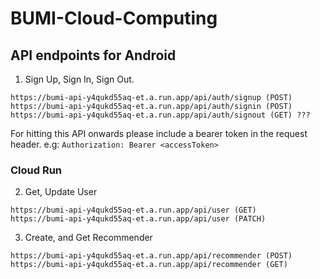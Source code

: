 # BUMI-Cloud-Computing

## API endpoints for Android

1. Sign Up, Sign In, Sign Out.

```
https://bumi-api-y4qukd55aq-et.a.run.app/api/auth/signup (POST)
https://bumi-api-y4qukd55aq-et.a.run.app/api/auth/signin (POST)
https://bumi-api-y4qukd55aq-et.a.run.app/api/auth/signout (GET) ???
```

For hitting this API onwards please include a bearer token in the request header.
e.g: `Authorization: Bearer <accessToken>`

### Cloud Run

2. Get, Update User

```
https://bumi-api-y4qukd55aq-et.a.run.app/api/user (GET)
https://bumi-api-y4qukd55aq-et.a.run.app/api/user (PATCH)
```

3. Create, and Get Recommender

```
https://bumi-api-y4qukd55aq-et.a.run.app/api/recommender (POST)
https://bumi-api-y4qukd55aq-et.a.run.app/api/recommender (GET)
```
